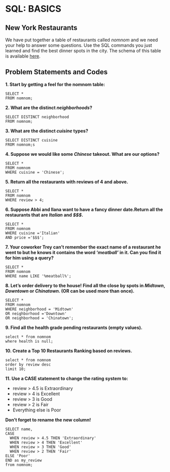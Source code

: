 # SQL: BASICS

## New York Restaurants

We have put together a table of restaurants called *nomnom* and we need your help to answer some questions. Use the SQL commands you just learned and find the best dinner spots in the city. The schema of this table is available [here](https://s3.amazonaws.com/codecademy-content/courses/sql-intensive/nomnom.png).

## Problem Statements and Codes

**1. Start by getting a feel for the nomnom table:**

    SELECT *
    FROM nomnom;

**2. What are the distinct ***neighborhoods***?**

    SELECT DISTINCT neighborhood
    FROM nomnom;

**3. What are the distinct ***cuisine*** types?**

    SELECT DISTINCT cuisine
    FROM nomnom;s

**4. Suppose we would like some ***Chinese*** takeout. What are our options?**

    SELECT *
    FROM nomnom
    WHERE cuisine = 'Chinese';

**5. Return all the restaurants with reviews of 4 and above.**

    SELECT *
    FROM nomnom
    WHERE review > 4;

**6. Suppose Abbi and Ilana want to have a fancy dinner date.Return all the restaurants that are ***Italian*** and ***$$$***.**

    SELECT *
    FROM nomnom
    WHERE cuisine ='Italian'
    AND price ='$$$';

**7. Your coworker Trey can’t remember the exact name of a restaurant he went to but he knows it contains the word ***‘meatball’*** in it. Can you find it for him using a query?**

    SELECT *
    FROM nomnom
    WHERE name LIKE '%meatball%';

**8. Let’s order delivery to the house! Find all the close by spots in ***Midtown***, ***Downtown*** or ***Chinatown***. (OR can be used more than once).**

    SELECT *
    FROM nomnom
    WHERE neighborhood = 'Midtown'
    OR neighborhood ='Downtown'
    OR neighborhood = 'Chinatown';

**9. Find all the health grade pending restaurants (empty values).**

    select * from nomnom
    where health is null;

**10. Create a Top 10 Restaurants Ranking based on reviews.**

    select * from nomnom
    order by review desc
    limit 10;

**11. Use a CASE statement to change the rating system to:**

* review > 4.5 is Extraordinary
* review > 4 is Excellent
* review > 3 is Good
* review > 2 is Fair
* Everything else is Poor
  
**Don’t forget to rename the new column!**

    SELECT name,
    CASE
      WHEN review > 4.5 THEN 'Extraordinary'
      WHEN review > 4 THEN 'Excellent'
      WHEN review > 3 THEN 'Good'
      WHEN review > 2 THEN 'Fair'
    ELSE 'Poor'
    END as my_review
    from nomnom;
